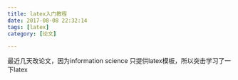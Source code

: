 ```yaml
---
title: latex入门教程
date: 2017-08-08 22:32:14
tags: [latex]
category: [论文]

---
```


最近几天改论文，因为information science 只提供latex模板，所以突击学习了一下latex




